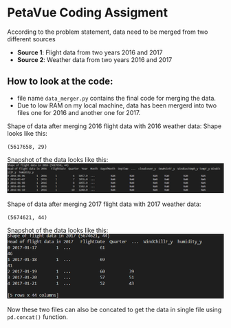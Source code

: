 # PetaVue Coding Assigment

According to the problem statement, data need to be merged from two different sources

- **Source 1**: Flight data from two years 2016 and 2017
- **Source 2**: Weather data from two years 2016 and 2017

## How to look at the code:
- file name `data_merger.py` contains the final code for merging the data. 
- Due to low RAM on my local machine, data has been mergerd into two files one for 2016 and another one for 2017.

Shape of data after merging 2016 flight data with 2016 weather data:
Shape looks like this:
```
(5617658, 29)
```
Snapshot of the data looks like this:
![alt text](image.png)

Shape of data after merging 2017 flight data with 2017 weather data:
```
(5674621, 44)
```

Snapshot of the data looks like this:
![alt text](image-1.png)

Now these two files can also be concated to get the data in single file using ```pd.concat()``` function.